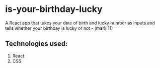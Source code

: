 # is-your-birthday-lucky
A React app that takes your date of birth and lucky number as inputs and tells whether your birthday is lucky or not - (mark 11)

## Technologies used:

1. React
1. CSS
